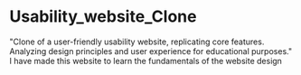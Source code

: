 # Usability_website_Clone
 "Clone of a user-friendly usability website, replicating core features. Analyzing design principles and user experience for educational purposes." I have made this website  to learn the fundamentals of the website design 
